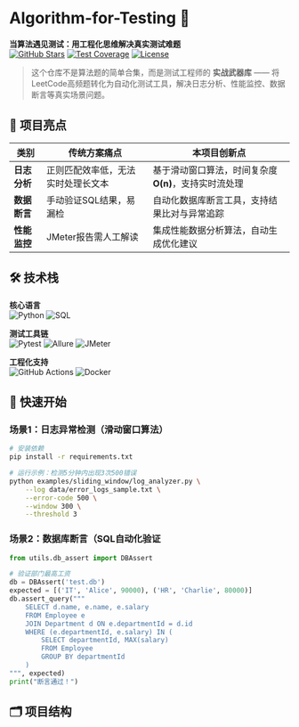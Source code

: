 # Algorithm-for-Testing 🚀

**当算法遇见测试：用工程化思维解决真实测试难题**  
[![GitHub Stars](https://img.shields.io/github/stars/yourname/Algorithm-for-Testing?style=flat-square)](https://github.com/yourname/Algorithm-for-Testing/stargazers)
[![Test Coverage](https://img.shields.io/badge/coverage-95%25-green?style=flat-square)](https://github.com/yourname/Algorithm-for-Testing/actions)
[![License](https://img.shields.io/badge/license-MIT-blue?style=flat-square)](LICENSE)

> 这个仓库不是算法题的简单合集，而是测试工程师的 **实战武器库** —— 将LeetCode高频题转化为自动化测试工具，解决日志分析、性能监控、数据断言等真实场景问题。

## 🌟 项目亮点

| **类别**       | **传统方案痛点**              | **本项目创新点**                          |
|----------------|-----------------------------|------------------------------------------|
| **日志分析**    | 正则匹配效率低，无法实时处理长文本 | 基于滑动窗口算法，时间复杂度**O(n)**，支持实时流处理 |
| **数据断言**    | 手动验证SQL结果，易漏检          | 自动化数据库断言工具，支持结果比对与异常追踪        |
| **性能监控**    | JMeter报告需人工解读            | 集成性能数据分析算法，自动生成优化建议            |

## 🛠️ 技术栈

**核心语言**  
![Python](https://img.shields.io/badge/Python-3.8%2B-blue?logo=python) 
![SQL](https://img.shields.io/badge/SQL-SQLite%2FMySQL-orange?logo=mysql)

**测试工具链**  
![Pytest](https://img.shields.io/badge/Pytest-7.0%2B-green?logo=pytest) 
![Allure](https://img.shields.io/badge/Allure-Report-red?logo=allure) 
![JMeter](https://img.shields.io/badge/JMeter-5.5%2B-yellow?logo=apachejmeter)

**工程化支持**  
![GitHub Actions](https://img.shields.io/badge/CI/CD-GitHub%20Actions-blueviolet?logo=githubactions) 
![Docker](https://img.shields.io/badge/Docker-24.0%2B-cyan?logo=docker)

## 🚀 快速开始

### 场景1：日志异常检测（滑动窗口算法）
```bash
# 安装依赖
pip install -r requirements.txt

# 运行示例：检测5分钟内出现3次500错误
python examples/sliding_window/log_analyzer.py \
    --log data/error_logs_sample.txt \
    --error-code 500 \
    --window 300 \
    --threshold 3
```

### **场景2：数据库断言（SQL自动化验证**
```python
from utils.db_assert import DBAssert

# 验证部门最高工资
db = DBAssert('test.db')
expected = [('IT', 'Alice', 90000), ('HR', 'Charlie', 80000)]
db.assert_query("""
    SELECT d.name, e.name, e.salary 
    FROM Employee e 
    JOIN Department d ON e.departmentId = d.id
    WHERE (e.departmentId, e.salary) IN (
        SELECT departmentId, MAX(salary) 
        FROM Employee 
        GROUP BY departmentId
    )
""", expected)
print("断言通过！")
```
## 🗂️ 项目结构
```bash

```

